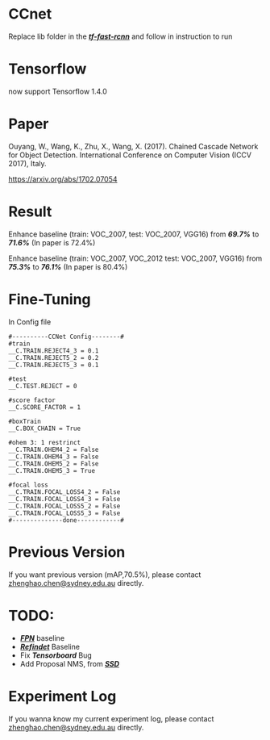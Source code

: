 # CCnet
Replace lib folder in the [***tf-fast-rcnn***](https://github.com/endernewton/tf-faster-rcnn) and follow in instruction to run

# Tensorflow
now support Tensorflow 1.4.0

# Paper
Ouyang, W., Wang, K., Zhu, X., Wang, X. (2017). Chained Cascade Network for Object Detection. International Conference on Computer Vision (ICCV 2017), Italy.

https://arxiv.org/abs/1702.07054


# Result
Enhance baseline (train: VOC_2007, test: VOC_2007, VGG16) from ***69.7%*** to ***71.6%*** (In paper is 72.4%)

Enhance baseline (train: VOC_2007, VOC_2012 test: VOC_2007, VGG16) from ***75.3%*** to ***76.1%*** (In paper is 80.4%)

# Fine-Tuning
In Config file

```
#----------CCNet Config--------#
#train
__C.TRAIN.REJECT4_3 = 0.1
__C.TRAIN.REJECT5_2 = 0.2
__C.TRAIN.REJECT5_3 = 0.1

#test
__C.TEST.REJECT = 0

#score factor
__C.SCORE_FACTOR = 1

#boxTrain
__C.BOX_CHAIN = True

#ohem 3: 1 restrinct
__C.TRAIN.OHEM4_2 = False
__C.TRAIN.OHEM4_3 = False
__C.TRAIN.OHEM5_2 = False
__C.TRAIN.OHEM5_3 = True

#focal loss
__C.TRAIN.FOCAL_LOSS4_2 = False
__C.TRAIN.FOCAL_LOSS4_3 = False
__C.TRAIN.FOCAL_LOSS5_2 = False
__C.TRAIN.FOCAL_LOSS5_3 = False
#--------------done------------#
```
# Previous Version
If you want previous version (mAP,70.5%), please contact zhenghao.chen@sydney.edu.au directly.

# TODO:
* [***FPN***](https://github.com/xmyqsh/FPN) baseline 
* [***Refindet***](https://github.com/sfzhang15/RefineDet) Baseline 
* Fix ***Tensorboard*** Bug
* Add Proposal NMS, from [***SSD***](https://github.com/balancap/SSD-Tensorflow)

# Experiment Log
If you wanna know my current experiment log, please contact zhenghao.chen@sydney.edu.au directly.


